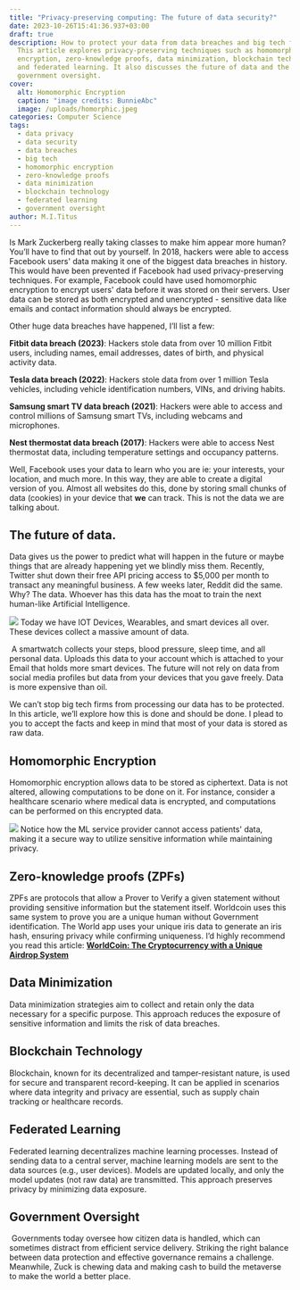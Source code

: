 ```yaml
---
title: "Privacy-preserving computing: The future of data security?"
date: 2023-10-26T15:41:36.937+03:00
draft: true
description: How to protect your data from data breaches and big tech firms.
  This article explores privacy-preserving techniques such as homomorphic
  encryption, zero-knowledge proofs, data minimization, blockchain technology,
  and federated learning. It also discusses the future of data and the role of
  government oversight.
cover:
  alt: Homomorphic Encryption
  caption: "image credits: BunnieAbc"
  image: /uploads/homorphic.jpeg 
categories: Computer Science
tags:
  - data privacy
  - data security
  - data breaches
  - big tech
  - homomorphic encryption
  - zero-knowledge proofs
  - data minimization
  - blockchain technology
  - federated learning
  - government oversight
author: M.I.Titus
---
```

Is Mark Zuckerberg really taking classes to make him appear more human? You’ll have to find that out by yourself. In 2018, hackers were able to access Facebook users' data making it one of the biggest data breaches in history. This would have been prevented if Facebook had used privacy-preserving techniques. For example, Facebook could have used homomorphic encryption to encrypt users' data before it was stored on their servers. User data can be stored as both encrypted and unencrypted - sensitive data like emails and contact information should always be encrypted.

Other huge data breaches have happened, I’ll list a few:

**Fitbit data breach (2023)**: Hackers stole data from over 10 million Fitbit users, including names, email addresses, dates of birth, and physical activity data. 

**Tesla data breach (2022)**: Hackers stole data from over 1 million Tesla vehicles, including vehicle identification numbers, VINs, and driving habits. 

**Samsung smart TV data breach (2021)**: Hackers were able to access and control millions of Samsung smart TVs, including webcams and microphones. 

**Nest thermostat data breach (2017)**: Hackers were able to access Nest thermostat data, including temperature settings and occupancy patterns.

Well, Facebook uses your data to learn who you are ie: your interests, your location, and much more. In this way, they are able to create a digital version of you. Almost all websites do this, done by storing small chunks of data (cookies) in your device that **we** can track. This is not the data we are talking about. 

## The future of data.

Data gives us the power to predict what will happen in the future or maybe things that are already happening yet we blindly miss them. Recently, Twitter shut down their free API pricing access to $5,000 per month to transact any meaningful business. A few weeks later, Reddit did the same. Why? The data. Whoever has this data has the moat to train the next human-like Artificial Intelligence.

![](/uploads/twitter-banner.png)
Today we have IOT Devices, Wearables, and smart devices all over. These devices collect a massive amount of data.

 A smartwatch collects your steps, blood pressure, sleep time, and all personal data. Uploads this data to your account which is attached to your Email that holds more smart devices. The future will not rely on data from social media profiles but data from your devices that you gave freely. Data is more expensive than oil.

We can’t stop big tech firms from processing our data has to be protected. In this article, we’ll explore how this is done and should be done. I plead to you to accept the facts and keep in mind that most of your data is stored as raw data.

## Homomorphic Encryption

Homomorphic encryption allows data to be stored as ciphertext. Data is not altered, allowing computations to be done on it. For instance, consider a healthcare scenario where medical data is encrypted, and computations can be performed on this encrypted data. 

![](/uploads/homorphic.jpeg)
Notice how the ML service provider cannot access patients' data, making it a secure way to utilize sensitive information while maintaining privacy.

## Zero-knowledge proofs (ZPFs)

ZPFs are protocols that allow a Prover to Verify a given statement without providing sensitive information but the statement itself. Worldcoin uses this same system to prove you are a unique human without Government identification. The World app uses your unique iris data to generate an iris hash, ensuring privacy while confirming uniqueness. I’d highly recommend you read this article: [**WorldCoin: The Cryptocurrency with a Unique Airdrop System**](https://www.bunnieabc.com/post/worldcoin-the-orb-cryptocurrency-with-a-unique-airdrop-system/)

## Data Minimization

Data minimization strategies aim to collect and retain only the data necessary for a specific purpose. This approach reduces the exposure of sensitive information and limits the risk of data breaches.

## Blockchain Technology

Blockchain, known for its decentralized and tamper-resistant nature, is used for secure and transparent record-keeping. It can be applied in scenarios where data integrity and privacy are essential, such as supply chain tracking or healthcare records.

## Federated Learning

Federated learning decentralizes machine learning processes. Instead of sending data to a central server, machine learning models are sent to the data sources (e.g., user devices). Models are updated locally, and only the model updates (not raw data) are transmitted. This approach preserves privacy by minimizing data exposure.

## Government Oversight

 Governments today oversee how citizen data is handled, which can sometimes distract from efficient service delivery. Striking the right balance between data protection and effective governance remains a challenge. Meanwhile, Zuck is chewing data and making cash to build the metaverse to make the world a better place.

 
